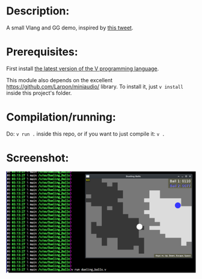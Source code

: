 # Description:
A small Vlang and GG demo, inspired by [this tweet](https://twitter.com/vnglst/status/1751278052154179770).

# Prerequisites:
First install [the latest version of the V programming language](https://github.com/vlang/v/blob/master/README.md#installing-v-from-source).

This module also depends on the excellent https://github.com/Larpon/miniaudio/ library.
To install it, just `v install` inside this project's folder.

# Compilation/running:
Do: `v run .` inside this repo, or if you want to just compile it: `v .`

# Screenshot:
![Screenshot](https://github.com/spytheman/Dueling_Balls/blob/main/Screenshot_2024_01_30.png)
